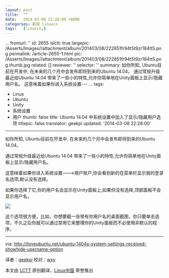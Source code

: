 ```yaml
---
layout: post
title:	""
date:	2014-03-08 22:28:00 +0800 
categories:	新闻 linuxcn 
tags:	[linuxcn,]
---
```


...
fromurl: ''
id: 2655
islctt: true
largepic: /Asserts/Images//attachment/album/201403/08/222851fr94t5t9zr184tt5.png
permalink: /article-2655-1.html
pic: /Asserts/Images//attachment/album/201403/08/222851fr94t5t9zr184tt5.png.thumb.jpg
related: []
reviewer: ''
selector: ''
summary: 如你所知, Ubuntu目前在开发中, 在未来的几个月中会发布即将到来的Ubuntu 14.04。 通过常规升级最近给Ubuntu 14.04 带来了一些小的特性,允许你简单地在Unity面板上显示/隐藏用户名。
  这意味着如果你进入系统设置--- ...
tags:
- Linux
- Ubuntu
- Unity
- 系统设置
- 用户
thumb: false
title: Ubuntu 14.04 中系统设置中加入了显示/隐藏用户选项
titlepic: false
translator: geekpi
updated: '2014-03-08 22:28:00'
---

如你所知, Ubuntu目前在开发中, 在未来的几个月中会发布即将到来的Ubuntu 14.04。


通过常规升级最近给Ubuntu 14.04 带来了一些小的特性,允许你简单地在Unity面板上显示/隐藏用户名。


这意味着如果你进入系统设置--->用户账户,你会看到新的在菜单栏显示我的登录名选项,默认没有选择。


如果你选择了它,你的用户名会显示在Unity面板上,如果你没有选择,顶部面板不会显示用户名。


![](/Asserts/Images//attachment/album/201403/08/222851fr94t5t9zr184tt5.png)


这个选项很方便，比如，你想要截一张带有你用户名的桌面截图，你只要单击选项，不久之后你就可以通过禁用它来整理你的Unity面板而不必使用非默认的程序。




---


via: <http://iloveubuntu.net/ubuntu-1404s-system-settings-received-showhide-username-option>


译者：[geekpi](https://github.com/geekpi) 校对：[wxy](https://github.com/wxy)


本文由 [LCTT](https://github.com/LCTT/TranslateProject) 原创翻译，[Linux中国](http://linux.cn/) 荣誉推出
